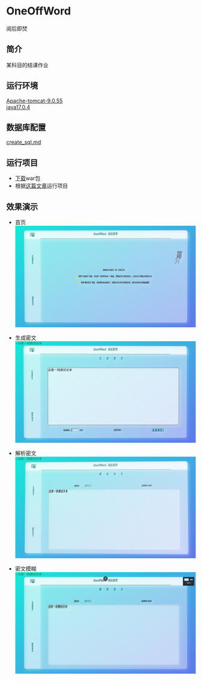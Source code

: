 # OneOffWord
阅后即焚

## 简介  
某科目的结课作业  

## 运行环境  
[Apache-tomcat-9.0.55](https://tomcat.apache.org/download-90.cgi)  
[java17.0.4](https://www.oracle.com/java/technologies/downloads/)  

## 数据库配置 
[create_sql.md](./create_sql.md)  

## 运行项目  
+ [下载](https://github.com/xmexg/OneOffWord/releases)war包
+ 根据[这篇文章](https://www.bt.cn/bbs/thread-76217-1-1.html)运行项目

## 效果演示  
+ 首页  
![img](./img/1.png)  

+ 生成密文  
![img](./img/2.png)  

+ 解析密文  
![img](./img/3.png)  

+ 密文模糊  
![img](./img/4.png)  
